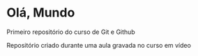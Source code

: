 # Olá, Mundo
 Primeiro repositório do curso de Git e Github

Repositório criado durante uma aula gravada no curso em vídeo